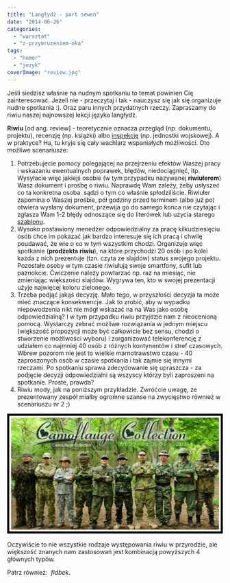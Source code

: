 ```yaml
---
title: "Langłydż - part sewen"
date: "2014-06-26"
categories: 
  - "warsztat"
  - "z-przymruzeniem-oka"
tags: 
  - "humor"
  - "jezyk"
coverImage: "review.jpg"
---
```


Jeśli siedzisz właśnie na nudnym spotkaniu to temat powinien Cię zainteresować. Jeżeli nie - przeczytaj i tak - nauczysz się jak się organizuje nudne spotkania :). Oraz paru innych przydatnych rzeczy. Zapraszamy do riwiu naszej najnowszej lekcji języka langłydż.

**Riwiu** \[od ang. review\] - teoretycznie oznacza przegląd (np. dokumentu, projektu), recenzję (np. książki) albo [inspekcję](http://pl.wikipedia.org/wiki/Inspekcja) (np. jednostki wojskowej). A w praktyce? Ha, tu kryje się cały wachlarz wspaniałych możliwości. Oto możliwe scenariusze:

1. Potrzebujecie pomocy polegającej na przejrzeniu efektów Waszej pracy i wskazaniu ewentualnych poprawek, błędów, niedociągnięć, itp. Wysyłacie więc jakiejś osobie (w tym przypadku nazywanej **riwiułerem**) Wasz dokument i prośbę o riwiu. Naprawdę Wam zależy, żeby usłyszeć co ta konkretna osoba  sądzi o tym co właśnie spłodziliście. Riwiułer zapomina o Waszej prośbie, pół godziny przed terminem (albo już po) otwiera wysłany dokument, przewija go do samego końca nie czytając i zgłasza Wam 1-2 błędy odnoszące się do literówek lub użycia starego [szablonu](http://techwriter.pl/procedury-i-szablony/).
2. Wysoko postawiony menedżer odpowiedzialny za pracę kilkudziesięciu osób chce im pokazać jak bardzo interesuje się ich pracą i chwilę poudawać, że wie o co w tym wszystkim chodzi. Organizuje więc spotkanie (**prodżekts riwiu**), na które przychodzi 20 osób i po kolei każda z nich prezentuje (tzn. czyta ze slajdów) status swojego projektu. Pozostałe osoby w tym czasie riwiułują swoje smartfony, sufit lub paznokcie. Ćwiczenie należy powtarzać np. raz na miesiąc, nie zmieniając większości slajdów. Wygrywa ten, kto w swojej prezentacji użyje najwięcej koloru zielonego.
3. Trzeba podjąć jakąś decyzję. Mało tego, w przyszłości decyzja ta może mieć znaczące konsekwencje. Jak to zrobić, aby w wypadku niepowodzenia nikt nie mógł wskazać na na Was jako osobę odpowiedzialną? I w tym przypadku riwiu przyjdzie nam z nieocenioną pomocą. Wystarczy zebrać możliwe rozwiązania w jednym miejscu (większość propozycji może być całkowicie bez sensu, chodzi o stworzenie możliwości wyboru) i zorganizować telekonferencję z udziałem co najmniej 40 osób z różnych kontynentów i stref czasowych. Wbrew pozorom nie jest to wielkie marnotrawstwo czasu - 40 zaproszonych osób w czasie spotkania i tak zajmie się innymi rzeczami. Po spotkaniu sprawa zdecydowanie się upraszcza - za podjęcie decyzji odpowiedzialni są wszyscy którzy byli zaproszeni na spotkanie. Proste, prawda?
4. Riwiu mody, jak na poniższym przykładzie. Zwróćcie uwagę, że prezentowany zespół miałby ogromne szanse na zwycięstwo również w scenariuszu nr 2 ;)

[![rewia_mody](images/rewia_mody.jpg)](http://techwriter.pl/wp-content/uploads/2014/06/rewia_mody.jpg)

Oczywiście to nie wszystkie rodzaje występowania riwiu w przyrodzie, ale większość znanych nam zastosowań jest kombinacją powyższych 4 głównych typów.

Patrz również:  _fidbek_.
